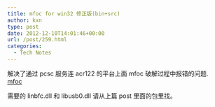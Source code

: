 ```yaml
---
title: mfoc for win32 修正版(bin+src)
author: kxn
type: post
date: 2012-12-10T14:01:46+00:00
url: /post/259.html
categories:
  - Tech Notes
---
```


解决了通过 pcsc 服务连 acr122 的平台上面 mfoc 破解过程中报错的问题.  
[mfoc][1]

需要的 linbfc.dll 和 libusb0.dll 请从上篇 post 里面的包里找。

[1]: http://blog.kangkang.org/wp-content/uploads/2012/12/mfoc.rar
